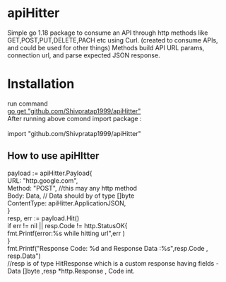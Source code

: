 # apiHitter
Simple go 1.18 package to consume an API through http methods like GET,POST,PUT,DELETE,PACH etc using Curl. (created to consume APIs, and could be used for other things) Methods build API URL params, connection url, and parse expected JSON response.

<h1>Installation</h1>
<p>run command <br>
<a href="github.com/Shivpratap1999/apiHitter">go get "github.com/Shivpratap1999/apiHitter"</a><br>
After running above comond import package :<br><br>
import "github.com/Shivpratap1999/apiHitter"<br>

<h2>How to use apiHItter</h2>
payload := apiHitter.Payload{<br>
		URL:         "http.google.com", <br>
		Method:      "POST", //this may any http method<br>
		Body:        Data, // Data should by of type []byte<br>
		ContentType: apiHitter.ApplicationJSON,<br>
	}<br>
	resp, err := payload.Hit() <br>
	if err != nil || resp.Code != http.StatusOK{<br>
		fmt.Printf(error:%s while hitting url",err )<br>
	}<br>
  fmt.Printf("Response Code: %d and Response Data :%s",resp.Code , resp.Data")<br>
  //resp is of type HitResponse which is a custom response having fields - Data []byte ,resp *http.Response , Code int.<br>
